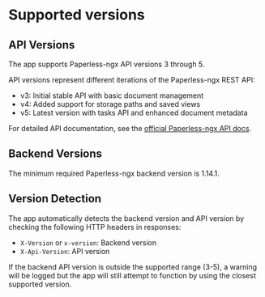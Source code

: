 # Supported versions

## API Versions
The app supports Paperless-ngx API versions 3 through 5.

API versions represent different iterations of the Paperless-ngx REST API:
- v3: Initial stable API with basic document management
- v4: Added support for storage paths and saved views
- v5: Latest version with tasks API and enhanced document metadata

For detailed API documentation, see the [official Paperless-ngx API docs](https://docs.paperless-ngx.com/api/).

## Backend Versions
The minimum required Paperless-ngx backend version is 1.14.1.

## Version Detection
The app automatically detects the backend version and API version by checking the following HTTP headers in responses:
- `X-Version` or `x-version`: Backend version
- `X-Api-Version`: API version

If the backend API version is outside the supported range (3-5), a warning will be logged but the app will still attempt to function by using the closest supported version.
